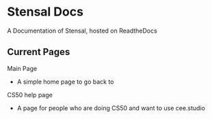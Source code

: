 # Stensal Docs
A Documentation of Stensal, hosted on ReadtheDocs

## Current Pages
Main Page
  - A simple home page to go back to
  
CS50 help page
  - A page for people who are doing CS50 and want to use cee.studio

